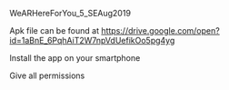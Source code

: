 WeARHereForYou_5_SEAug2019

Apk file can be found at 
https://drive.google.com/open?id=1aBnE_6PqhAiT2W7npVdUefikOo5pg4yg

Install the app on your smartphone 

Give all permissions

